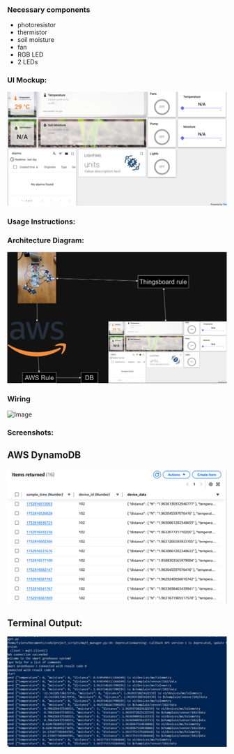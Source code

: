 ### Necessary components
 - photoresistor
 - thermistor
 - soil moisture
 - fan
 - RGB LED
 - 2 LEDs

### UI Mockup:
![Image](./ui.png)

### Usage Instructions:

### Architecture Diagram:
![Image](./diagram.png)

### Wiring
![Image](./rpi_wiring.png)

### Screenshots:
## AWS DynamoDB
![Image](./aws.png)
## Terminal Output:
![Image](./terminal.png)


